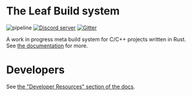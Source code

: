 # The Leaf Build system

![pipeline](https://img.shields.io/github/workflow/status/leafbuild/leafbuild/rust?label=Build&style=for-the-badge)
[![Discord server](https://img.shields.io/discord/736172943759114250?color=blue&label=discord&style=for-the-badge)](https://discord.gg/KF45NYK)
[![Gitter](https://img.shields.io/gitter/room/leafbuild/leafbuild?style=for-the-badge)](https://gitter.im/leafbuild/community?utm_source=badge&utm_medium=badge&utm_campaign=pr-badge)


A work in progress meta build system for C/C++ projects written in Rust.
See [the documentation](https://leafbuild.github.io/) for more.

# Developers
See [the "Developer Resources" section of the docs](https://leafbuild.github.io/docs/dev/setup.html).
